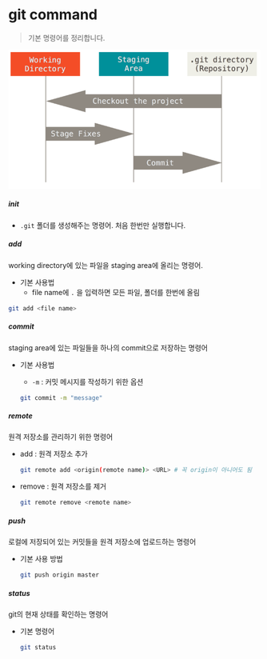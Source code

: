 # git command

> 기본 명령어를 정리합니다.

![Git - Git 기초](command.assets/areas.png)

##### init

- `.git` 폴더를 생성해주는 명령어. 처음 한번만 실행합니다.



##### add

working directory에 있는 파일을 staging area에 올리는 명령어.

- 기본 사용법
  - file name에 `.` 을 입력하면 모든 파일, 폴더를 한번에 올림

```bash
git add <file name>
```



##### commit

staging area에 있는 파일들을 하나의 commit으로 저장하는 명령어

- 기본 사용법

  - `-m` : 커밋 메시지를 작성하기 위한 옵션

  ```bash
  git commit -m "message"
  ```



##### remote

원격 저장소를 관리하기 위한 명령어



- add  : 원격 저장소 추가

  ``` bash
  git remote add <origin(remote name)> <URL> # 꼭 origin이 아니어도 됨
  ```

  

- remove : 원격 저장소를 제거

  ```bash
  git remote remove <remote name> 
  ```



##### push

로컬에 저장되어 있는 커밋들을 원격 저장소에 업로드하는 명령어

- 기본 사용 방법

  ```bash
  git push origin master
  ```

  

##### status

git의 현재 상태를 확인하는 명령어

- 기본 명령어

  ```bash
  git status
  ```

  